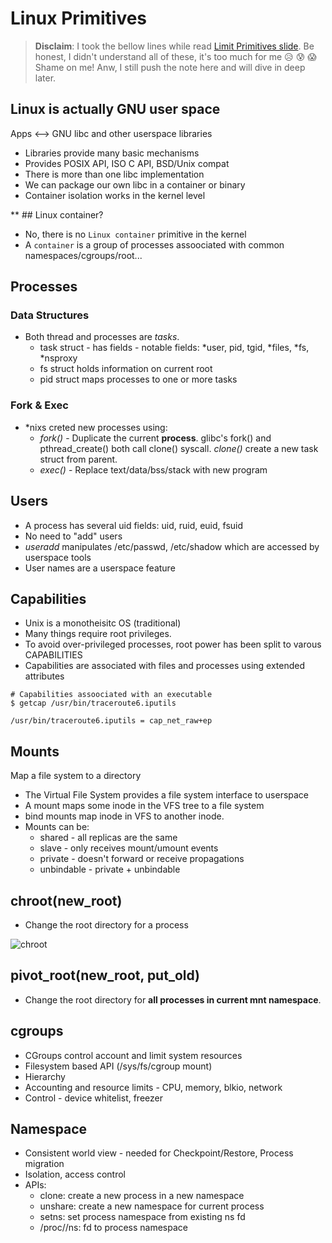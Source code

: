 # Linux Primitives

> **Disclaim**: I took the bellow lines while read [Limit Primitives slide](https://docs.google.com/presentation/d/10vFQfEUvpf7qYyksNqiy-bAxcy-bvF0OnUElCOtTTRc/edit#slide=id.g1012f66722_0_8). Be honest, I didn't understand all of these, it's too much for me :disappointed_relieved: :cold_sweat: :scream: Shame on me! Anw, I still push the note here and will dive in deep later.

## Linux is actually GNU user space

Apps <--> GNU libc and other userspace libraries

- Libraries provide many basic mechanisms
- Provides POSIX API, ISO C API, BSD/Unix compat
- There is more than one libc implementation
- We can package our own libc in a container or binary
- Container isolation works in the kernel level

\*\* ## Linux container?

- No, there is no `Linux container` primitive in the kernel
- A `container` is a group of processes assoociated with common namespaces/cgroups/root...

## Processes

### Data Structures

- Both thread and processes are _tasks_.
  - task struct - has fields - notable fields: \*user, pid, tgid, \*files, \*fs, \*nsproxy
  - fs struct holds information on current root
  - pid struct maps processes to one or more tasks

### Fork & Exec

- \*nixs creted new processes using:
  - _fork()_ - Duplicate the current **process**. glibc's fork() and pthread_create() both call clone() syscall. _clone()_ create a new task struct from parent.
  - _exec()_ - Replace text/data/bss/stack with new program

## Users

- A process has several uid fields: uid, ruid, euid, fsuid
- No need to "add" users
- _useradd_ manipulates /etc/passwd, /etc/shadow which are accessed by userspace tools
- User names are a userspace feature

## Capabilities

- Unix is a monotheisitc OS (traditional)
- Many things require root privileges.
- To avoid over-privileged processes, root power has been split to varous CAPABILITIES
- Capabilities are associated with files and processes using extended attributes

```
# Capabilities assoociated with an executable
$ getcap /usr/bin/traceroute6.iputils

/usr/bin/traceroute6.iputils = cap_net_raw+ep
```

## Mounts

Map a file system to a directory

- The Virtual File System provides a file system interface to userspace
- A mount maps some inode in the VFS tree to a file system
- bind mounts map inode in VFS to another inode.
- Mounts can be:
  - shared - all replicas are the same
  - slave - only receives mount/umount events
  - private - doesn't forward or receive propagations
  - unbindable - private + unbindable

## chroot(new_root)

- Change the root directory for a process

![chroot](https://www.aquicklookat.com/wp-content/uploads/2015/01/clip_image002_0000.jpg)

## pivot_root(new_root, put_old)

- Change the root directory for **all processes in current mnt namespace**.

## cgroups

- CGroups control account and limit system resources
- Filesystem based API (/sys/fs/cgroup mount)
- Hierarchy
- Accounting and resource limits - CPU, memory, blkio, network
- Control - device whitelist, freezer

## Namespace

- Consistent world view - needed for Checkpoint/Restore, Process migration
- Isolation, access control
- APIs:
  - clone: create a new process in a new namespace
  - unshare: create a new namespace for current process
  - setns: set process namespace from existing ns fd
  - /proc/<pid>/ns: fd to process namespace
